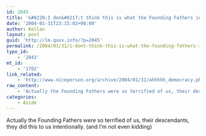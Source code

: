 ```yaml
---
id: 2045
title: '&#8220;I don&#8217;t think this is what the Founding Fathers intended.&#8221;'
date: '2004-01-31T23:15:02+00:00'
author: Kellan
layout: post
guid: 'http://lm.quxx.info/?p=2045'
permalink: /2004/01/31/i-dont-think-this-is-what-the-founding-fathers-intended/
typo_id:
    - '2043'
mt_id:
    - '1702'
link_related:
    - 'http://www.niceperson.org/archive/2004/01/31/ahhhhh_democracy.php'
raw_content:
    - 'Actually the Founding Fathers were so terrified of us, their descendants, they did this to us intentionally. (and I\''m not even kidding)'
categories:
    - Aside
---
```


Actually the Founding Fathers were so terrified of us, their descendants, they did this to us intentionally. (and I’m not even kidding)